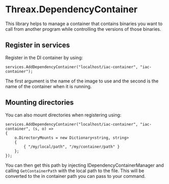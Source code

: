 # Threax.DependencyContainer
This library helps to manage a container that contains binaries you want to call from another program while controlling the versions of those binaries.

## Register in services
Register in the DI container by using:
```
services.AddDependencyContainer("localhost/iac-container", "iac-container");
```

The first argument is the name of the image to use and the second is the name of the container when it is running.

## Mounting directories
You can also mount directories when registering using:
```
services.AddDependencyContainer("localhost/iac-container", "iac-container", (s, o) =>
{
    o.DirectoryMounts = new Dictionary<string, string>
    {
        { "/my/local/path", "/my/container/path" }
    };
});
```

You can then get this path by injecting IDependencyContainerManager and calling `GetContainerPath` with the local path to the file. This will be converted to the in container path you can pass to your command.